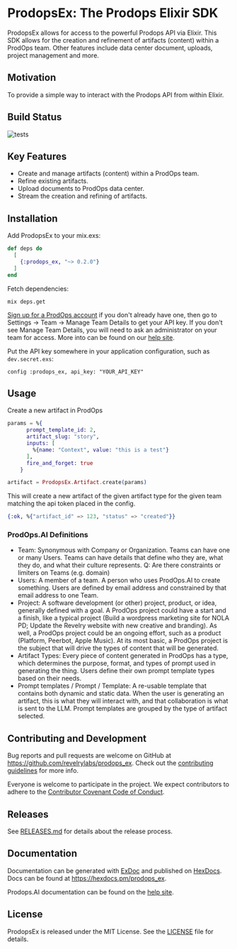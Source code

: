 # ProdopsEx: The Prodops Elixir SDK

ProdopsEx allows for access to the powerful Prodops API via Elixir. 
This SDK allows for the creation and refinement of artifacts (content) within a ProdOps team.
Other features include data center document, uploads, project management and more. 

## Motivation

To provide a simple way to interact with the Prodops API from within Elixir.

## Build Status

![tests](https://github.com/revelrylabs/prodops_ex/actions/workflows/test.yml/badge.svg)

## Key Features
- Create and manage artifacts (content) within a ProdOps team.
- Refine existing artifacts.
- Upload documents to ProdOps data center.
- Stream the creation and refining of artifacts.

## Installation

Add ProdopsEx to your mix.exs:

```elixir
def deps do
  [
    {:prodops_ex, "~> 0.2.0"}
  ]
end
```

Fetch dependencies:

```
mix deps.get
```

[Sign up for a ProdOps account](https://app.prodops.ai) if you don't already
have one, then go to Settings -> Team -> Manage Team Details to get your API
key. If you don't see Manage Team Details, you will need to ask an administrator 
on your team for access. More into can be found on our [help site](https://help.prodops.ai/docs/api/get-your-api-token).

Put the API key somewhere in your application configuration, such as
`dev.secret.exs`:

```
config :prodops_ex, api_key: "YOUR_API_KEY"
```

## Usage

Create a new artifact in ProdOps

```elixir
params = %{
      prompt_template_id: 2,
      artifact_slug: "story",
      inputs: [
        %{name: "Context", value: "this is a test"}
      ],
      fire_and_forget: true
    }

artifact = ProdopsEx.Artifact.create(params)
```

This will create a new artifact of the given artifact type for the given team matching the api token placed in the config. 

```elixir
{:ok, %{"artifact_id" => 123, "status" => "created"}}
```


### ProdOps.AI Definitions 
- Team: Synonymous with Company or Organization.  Teams can have one or many Users.  Teams can have details that define who they are, what they do, and what their culture represents.  Q: Are there constraints or limiters on Teams (e.g. domain) 
- Users: A member of a team.  A person who uses ProdOps.AI to create something.  Users are defined by email address and constrained by that email address to one Team.  
- Project: A software development (or other) project, product, or idea, generally defined with a goal.  A ProdOps project could have a start and a finish, like a typical project (Build a wordpress marketing site for NOLA PD; Update the Revelry website with new creative and branding).  As well, a ProdOps project could be an ongoing effort, such as a product (Platform, Peerbot, Apple Music).  At its most basic, a ProdOps project is the subject that will drive the types of content that will be generated.  
- Artifact Types: Every piece of content generated in ProdOps has a type, which determines the purpose, format, and types of prompt used in generating the thing. Users define their own prompt template types based on their needs.
- Prompt templates / Prompt / Template: A re-usable template that contains both dynamic and static data. When the user is generating an artifact, this is what they will interact with, and that collaboration is what is sent to the LLM. Prompt templates are grouped by the type of artifact selected.


## Contributing and Development

Bug reports and pull requests are welcome on GitHub at https://github.com/revelrylabs/prodops_ex. Check out the [contributing guidelines](CONTRIBUTING.md) for more info.

Everyone is welcome to participate in the project. We expect contributors to adhere to the [Contributor Covenant Code of Conduct](CODE_OF_CONDUCT.md).

## Releases

See [RELEASES.md](RELEASES.md) for details about the release process.

## Documentation

Documentation can be generated with [ExDoc](https://github.com/elixir-lang/ex_doc)
and published on [HexDocs](https://hexdocs.pm). Docs can be found at <https://hexdocs.pm/prodops_ex>.

Prodops.AI documentation can be found on the [help site](https://help.prodops.ai).

## License

ProdopsEx is released under the MIT License. See the [LICENSE](LICENSE) file for details.
